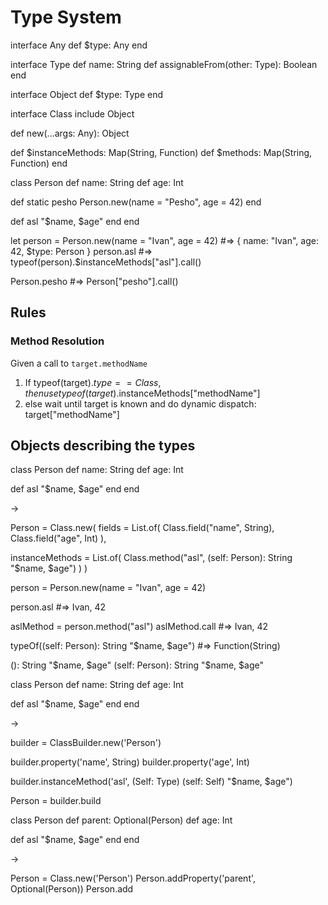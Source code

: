 # Type System

interface Any
  def $type: Any
end

interface Type
  def name: String
  def assignableFrom(other: Type): Boolean
end

interface Object
  def $type: Type
end

interface Class
  include Object

  def new(...args: Any): Object

  def $instanceMethods: Map(String, Function)
  def $methods: Map(String, Function)
end

class Person
  def name: String
  def age: Int

  def static pesho
    Person.new(name = "Pesho", age = 42)
  end

  def asl
    "$name, $age"
  end
end

let person = Person.new(name = "Ivan", age = 42) #=> { name: "Ivan", age: 42, $type: Person }
person.asl #=> typeof(person).$instanceMethods["asl"].call()

Person.pesho #=> Person["pesho"].call()

## Rules

### Method Resolution

Given a call to `target.methodName`

1. If typeof(target).$type == Class, then use typeof(target).$instanceMethods["methodName"]
2. else wait until target is known and do dynamic dispatch: target["methodName"]

## Objects describing the types

class Person
  def name: String
  def age: Int

  def asl
    "$name, $age"
  end
end

->

Person = Class.new(
  fields = List.of(
    Class.field("name", String),
    Class.field("age", Int)
  ),

  instanceMethods = List.of(
    Class.method("asl", (self: Person): String "$name, $age")
  )
)

person = Person.new(name = "Ivan", age = 42)

person.asl #=> Ivan, 42

aslMethod = person.method("asl")
aslMethod.call #=> Ivan, 42

typeOf((self: Person): String "$name, $age") #=> Function(String)

(): String "$name, $age"
(self: Person): String "$name, $age"









class Person
  def name: String
  def age: Int

  def asl
    "$name, $age"
  end
end

->

builder = ClassBuilder.new('Person')

builder.property('name', String)
builder.property('age', Int)

builder.instanceMethod('asl', (Self: Type) (self: Self) "$name, $age")

Person = builder.build




class Person
  def parent: Optional(Person)
  def age: Int

  def asl
    "$name, $age"
  end
end

->

Person = Class.new('Person')
Person.addProperty('parent', Optional(Person))
Person.add
